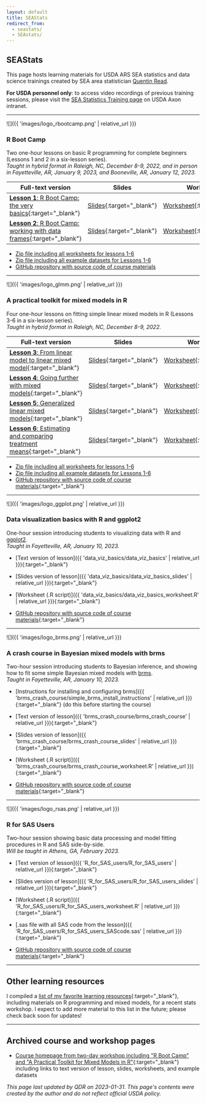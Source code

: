 ```yaml
---
layout: default
title: SEAStats
redirect_from:
  - seastats/
  - SEAstats/
---
```


## SEAStats

This page hosts learning materials for USDA ARS SEA statistics and data science trainings created by SEA area statistician [Quentin Read](https://quentinread.com). 

**For USDA personnel only**: to access video recordings of previous training sessions, please visit the [SEA Statistics Training page](https://axon.ars.usda.gov/SEA/Pages/SEA-Statistics-Workshop.aspx) on USDA Axon intranet.

-----

<div id="rbootcamp"></div>
![]({{ 'images/logo_rbootcamp.png' | relative_url }})

### R Boot Camp

Two one-hour lessons on basic R programming for complete beginners (Lessons 1 and 2 in a six-lesson series).  
*Taught in hybrid format in Raleigh, NC, December 8-9, 2022, and in person in Fayetteville, AR, January 9, 2023, and Booneville, AR, January 12, 2023.*

Full-text version                                                      | Slides                                          | Worksheets
---------------------------------------------------------------------- | ----------------------------------------------- | ------------------------
[**Lesson 1**: R Boot Camp: the very basics](https://qdread.github.io/glmm-workshop-dec2022/lessons/lesson1){:target="_blank"}          | [Slides](https://qdread.github.io/glmm-workshop-dec2022/slides/lesson1){:target="_blank"} | [Worksheet](https://github.com/qdread/glmm-workshop-dec2022/raw/main/worksheet_files/lesson1_worksheet.R){:target="_blank"}
[**Lesson 2**: R Boot Camp: working with data frames](https://qdread.github.io/glmm-workshop-dec2022/lessons/lesson2){:target="_blank"} | [Slides](https://qdread.github.io/glmm-workshop-dec2022/slides/lesson2){:target="_blank"} | [Worksheet](https://github.com/qdread/glmm-workshop-dec2022/raw/main/worksheet_files/lesson2_worksheet.R){:target="_blank"}

- [Zip file including all worksheets for lessons 1-6](https://qdread.github.io/glmm-workshop-dec2022/public/worksheets.zip)
- [Zip file including all example datasets for Lessons 1-6](https://qdread.github.io/glmm-workshop-dec2022/public/datasets.zip)
- [GitHub repository with source code of course materials](https://github.com/qdread/glmm-workshop-dec2022)

-----

<div id="mixedmodelsinr"></div>
![]({{ 'images/logo_glmm.png' | relative_url }})

### A practical toolkit for mixed models in R

Four one-hour lessons on fitting simple linear mixed models in R (Lessons 3-6 in a six-lesson series).  
*Taught in hybrid format in Raleigh, NC, December 8-9, 2022.*

Full-text version                                                         | Slides                                          | Worksheets
------------------------------------------------------------------------- | ----------------------------------------------- | --------------------------
[**Lesson 3**: From linear model to linear mixed model](https://qdread.github.io/glmm-workshop-dec2022/lessons/lesson3){:target="_blank"}          | [Slides](https://qdread.github.io/glmm-workshop-dec2022/slides/lesson3){:target="_blank"} | [Worksheet](https://github.com/qdread/glmm-workshop-dec2022/raw/main/worksheet_files/lesson3_worksheet.R){:target="_blank"}
[**Lesson 4**: Going further with mixed models](https://qdread.github.io/glmm-workshop-dec2022/lessons/lesson4){:target="_blank"}          | [Slides](https://qdread.github.io/glmm-workshop-dec2022/slides/lesson4){:target="_blank"} | [Worksheet](https://github.com/qdread/glmm-workshop-dec2022/raw/main/worksheet_files/lesson4_worksheet.R){:target="_blank"}
[**Lesson 5**: Generalized linear mixed models](https://qdread.github.io/glmm-workshop-dec2022/lessons/lesson5){:target="_blank"}          | [Slides](https://qdread.github.io/glmm-workshop-dec2022/slides/lesson5){:target="_blank"} | [Worksheet](https://github.com/qdread/glmm-workshop-dec2022/raw/main/worksheet_files/lesson5_worksheet.R){:target="_blank"}
[**Lesson 6**: Estimating and comparing treatment means](https://qdread.github.io/glmm-workshop-dec2022/lessons/lesson6){:target="_blank"}          | [Slides](https://qdread.github.io/glmm-workshop-dec2022/slides/lesson6){:target="_blank"} | [Worksheet](https://github.com/qdread/glmm-workshop-dec2022/raw/main/worksheet_files/lesson6_worksheet.R){:target="_blank"}

- [Zip file including all worksheets for lessons 1-6](https://qdread.github.io/glmm-workshop-dec2022/public/worksheets.zip)
- [Zip file including all example datasets for Lessons 1-6](https://qdread.github.io/glmm-workshop-dec2022/public/datasets.zip)
- [GitHub repository with source code of course materials](https://github.com/qdread/glmm-workshop-dec2022){:target="_blank"}

-----

<div id="ggplot2basics"></div>
![]({{ 'images/logo_ggplot.png' | relative_url }})

### Data visualization basics with R and ggplot2

One-hour session introducing students to visualizing data with R and [ggplot2](https://ggplot2.tidyverse.org/).  
*Taught in Fayetteville, AR, January 10, 2023.*

- [Text version of lesson]({{ 'data_viz_basics/data_viz_basics' | relative_url }}){:target="_blank"}
- [Slides version of lesson]({{ 'data_viz_basics/data_viz_basics_slides' | relative_url }}){:target="_blank"}
- [Worksheet (.R script)]({{ 'data_viz_basics/data_viz_basics_worksheet.R' | relative_url }}){:target="_blank"}

- [GitHub repository with source code of course materials](https://github.com/qdread/data-viz-basics){:target="_blank"}

-----

<div id="bayesianmixedmodels"></div>
![]({{ 'images/logo_brms.png' | relative_url }})

### A crash course in Bayesian mixed models with brms

Two-hour session introducing students to Bayesian inference, and showing how to fit some simple Bayesian mixed models with [brms](https://paul-buerkner.github.io/brms/).  
*Taught in Fayetteville, AR, January 10, 2023.*

- [Instructions for installing and configuring brms]({{ 'brms_crash_course/simple_brms_install_instructions' | relative_url }}){:target="_blank"} (do this before starting the course)
- [Text version of lesson]({{ 'brms_crash_course/brms_crash_course' | relative_url }}){:target="_blank"}
- [Slides version of lesson]({{ 'brms_crash_course/brms_crash_course_slides' | relative_url }}){:target="_blank"}
- [Worksheet (.R script)]({{ 'brms_crash_course/brms_crash_course_worksheet.R' | relative_url }}){:target="_blank"}

- [GitHub repository with source code of course materials](https://github.com/qdread/brms-crash-course){:target="_blank"}

-----

<div id="rforsas"></div>
![]({{ 'images/logo_rsas.png' | relative_url }})

### R for SAS Users

Two-hour session showing basic data processing and model fitting procedures in R and SAS side-by-side.  
*Will be taught in Athens, GA, February 2023.*

- [Text version of lesson]({{ 'R_for_SAS_users/R_for_SAS_users' | relative_url }}){:target="_blank"}
- [Slides version of lesson]({{ 'R_for_SAS_users/R_for_SAS_users_slides' | relative_url }}){:target="_blank"}
- [Worksheet (.R script)]({{ 'R_for_SAS_users/R_for_SAS_users_worksheet.R' | relative_url }}){:target="_blank"}
- [.sas file with all SAS code from the lesson]({{ 'R_for_SAS_users/R_for_SAS_users_SAScode.sas' | relative_url }}){:target="_blank"}

- [GitHub repository with source code of course materials](https://github.com/qdread/R-for-SAS-users){:target="_blank"}

-----

## Other learning resources

I compiled a [list of my favorite learning resources](https://qdread.github.io/glmm-workshop-dec2022/pre-workshop-materials){:target="_blank"}, including materials on R programming and mixed models, for a recent stats workshop. I expect to add more material to this list in the future; please check back soon for updates! 

-----

## Archived course and workshop pages

- [Course homepage from two-day workshop including "R Boot Camp" and "A Practical Toolkit for Mixed Models in R"](https://quentinread.com/glmm-workshop-dec2022){:target="_blank"} including links to text version of lesson, slides, worksheets, and example datasets

*This page last updated by QDR on 2023-01-31. This page's contents were created by the author and do not reflect official USDA policy.*
